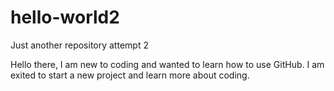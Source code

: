 # hello-world2
Just another repository attempt 2

Hello there, I am new to coding and wanted to learn how to use GitHub. 
I am exited to start a new project and learn more about coding. 
